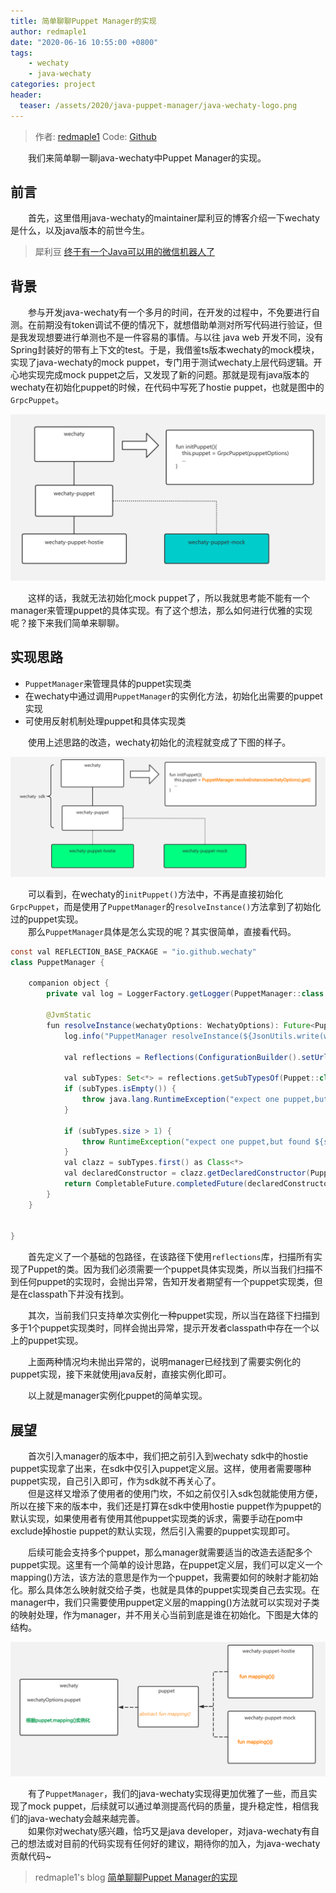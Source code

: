 ```yaml
---
title: 简单聊聊Puppet Manager的实现
author: redmaple1
date: "2020-06-16 10:55:00 +0800"
tags: 
    - wechaty
    - java-wechaty
categories: project
header:
  teaser: /assets/2020/java-puppet-manager/java-wechaty-logo.png
---
```


<!-- markdownlint-disable -->
> 作者: [redmaple1](https://github.com/redmaple1/)
> Code: [Github](https://github.com/wechaty/java-wechaty)

&ensp;&ensp;&ensp;&ensp;我们来简单聊一聊java-wechaty中Puppet Manager的实现。  
<!-- more -->

## 前言
&ensp;&ensp;&ensp;&ensp;首先，这里借用java-wechaty的maintainer犀利豆的博客介绍一下wechaty是什么，以及java版本的前世今生。
> 犀利豆
[终于有一个Java可以用的微信机器人了](https://xilidou.com/2020/06/03/java-wechaty/)


## 背景
&ensp;&ensp;&ensp;&ensp;参与开发java-wechaty有一个多月的时间，在开发的过程中，不免要进行自测。在前期没有token调试不便的情况下，就想借助单测对所写代码进行验证，但是我发现想要进行单测也不是一件容易的事情。与以往 java web 开发不同，没有Spring封装好的带有上下文的test。于是，我借鉴ts版本wechaty的mock模块，实现了java-wechaty的mock puppet，专门用于测试wechaty上层代码逻辑。开心地实现完成mock puppet之后，又发现了新的问题。那就是现有java版本的wechaty在初始化puppet的时候，在代码中写死了hostie puppet，也就是图中的`GrpcPuppet`。  

![image](/assets/2020/java-puppet-manager/manager-backgroud.png)  

&ensp;&ensp;&ensp;&ensp;这样的话，我就无法初始化mock puppet了，所以我就思考能不能有一个manager来管理puppet的具体实现。有了这个想法，那么如何进行优雅的实现呢？接下来我们简单来聊聊。

## 实现思路
- `PuppetManager`来管理具体的puppet实现类
- 在wechaty中通过调用`PuppetManager`的实例化方法，初始化出需要的puppet实现
- 可使用反射机制处理puppet和具体实现类

&ensp;&ensp;&ensp;&ensp;使用上述思路的改造，wechaty初始化的流程就变成了下图的样子。  

![image](/assets/2020/java-puppet-manager/after-manage.png)  

&ensp;&ensp;&ensp;&ensp;可以看到，在wechaty的`initPuppet()`方法中，不再是直接初始化`GrpcPuppet`，而是使用了`PuppetManager`的`resolveInstance()`方法拿到了初始化过的puppet实现。  
&ensp;&ensp;&ensp;&ensp;那么`PuppetManager`具体是怎么实现的呢？其实很简单，直接看代码。  


```java
const val REFLECTION_BASE_PACKAGE = "io.github.wechaty"
class PuppetManager {

    companion object {
        private val log = LoggerFactory.getLogger(PuppetManager::class.java)

        @JvmStatic
        fun resolveInstance(wechatyOptions: WechatyOptions): Future<Puppet> {
            log.info("PuppetManager resolveInstance(${JsonUtils.write(wechatyOptions)})")

            val reflections = Reflections(ConfigurationBuilder().setUrls(ClasspathHelper.forPackage(REFLECTION_BASE_PACKAGE, Thread.currentThread().contextClassLoader)))

            val subTypes: Set<*> = reflections.getSubTypesOf(Puppet::class.java)
            if (subTypes.isEmpty()) {
                throw java.lang.RuntimeException("expect one puppet,but can not found any one.")
            }

            if (subTypes.size > 1) {
                throw RuntimeException("expect one puppet,but found ${subTypes.size}")
            }
            val clazz = subTypes.first() as Class<*>
            val declaredConstructor = clazz.getDeclaredConstructor(PuppetOptions::class.java)
            return CompletableFuture.completedFuture(declaredConstructor.newInstance(wechatyOptions.puppetOptions!!) as Puppet)
        }
    }


}
```  

&ensp;&ensp;&ensp;&ensp;首先定义了一个基础的包路径，在该路径下使用`reflections`库，扫描所有实现了Puppet的类。因为我们必须需要一个puppet具体实现类，所以当我们扫描不到任何puppet的实现时，会抛出异常，告知开发者期望有一个puppet实现类，但是在classpath下并没有找到。  

&ensp;&ensp;&ensp;&ensp;其次，当前我们只支持单次实例化一种puppet实现，所以当在路径下扫描到多于1个puppet实现类时，同样会抛出异常，提示开发者classpath中存在一个以上的puppet实现。  

&ensp;&ensp;&ensp;&ensp;上面两种情况均未抛出异常的，说明manager已经找到了需要实例化的puppet实现，接下来就使用java反射，直接实例化即可。  

&ensp;&ensp;&ensp;&ensp;以上就是manager实例化puppet的简单实现。  

## 展望
&ensp;&ensp;&ensp;&ensp;首次引入manager的版本中，我们把之前引入到wechaty sdk中的hostie puppet实现拿了出来，在sdk中仅引入puppet定义层。这样，使用者需要哪种puppet实现，自己引入即可，作为sdk就不再关心了。  
&ensp;&ensp;&ensp;&ensp;但是这样又增添了使用者的使用门坎，不如之前仅引入sdk包就能使用方便，所以在接下来的版本中，我们还是打算在sdk中使用hostie puppet作为puppet的默认实现，如果使用者有使用其他puppet实现类的诉求，需要手动在pom中exclude掉hostie puppet的默认实现，然后引入需要的puppet实现即可。  

&ensp;&ensp;&ensp;&ensp;后续可能会支持多个puppet，那么manager就需要适当的改造去适配多个puppet实现。这里有一个简单的设计思路，在puppet定义层，我们可以定义一个mapping()方法，该方法的意思是作为一个puppet，我需要如何的映射才能初始化。那么具体怎么映射就交给子类，也就是具体的puppet实现类自己去实现。在manager中，我们只需要使用puppet定义层的mapping()方法就可以实现对子类的映射处理，作为manager，并不用关心当前到底是谁在初始化。下图是大体的结构。  

![image](/assets/2020/java-puppet-manager/manage-mapping.png)  

&ensp;&ensp;&ensp;&ensp;有了`PuppetManager`，我们的java-wechaty实现得更加优雅了一些，而且实现了mock puppet，后续就可以通过单测提高代码的质量，提升稳定性，相信我们的java-wechaty会越来越完善。  
&ensp;&ensp;&ensp;&ensp;如果你对wechaty感兴趣，恰巧又是java developer，对java-wechaty有自己的想法或对目前的代码实现有任何好的建议，期待你的加入，为java-wechaty贡献代码~  

>redmaple1's blog
[简单聊聊Puppet Manager的实现](http://redmapleren.com/2020/06/16/%E7%AE%80%E5%8D%95%E8%81%8A%E8%81%8APuppet%20Manager%E7%9A%84%E5%AE%9E%E7%8E%B0/#more)